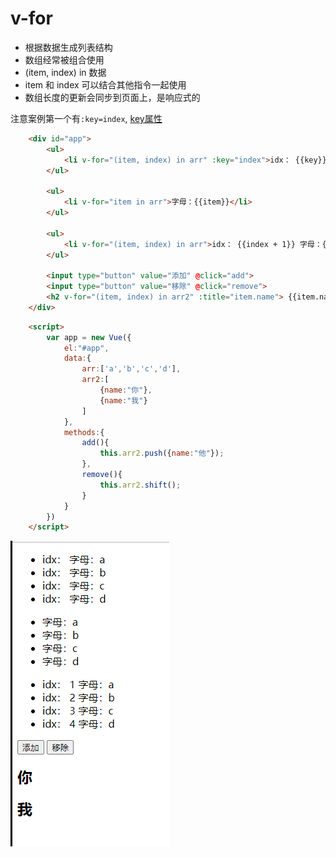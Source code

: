 # v-for

* 根据数据生成列表结构
* 数组经常被组合使用
* (item, index) in 数据
* item 和 index 可以结合其他指令一起使用
* 数组长度的更新会同步到页面上，是响应式的

注意案例第一个有`:key=index`, [key属性](../../../计算机语言/超文本/html.md)

```html
    <div id="app">
        <ul>
            <li v-for="(item, index) in arr" :key="index">idx： {{key}} 字母：{{item}}</li>
        </ul>

        <ul>
            <li v-for="item in arr">字母：{{item}}</li>
        </ul>

        <ul>
            <li v-for="(item, index) in arr">idx： {{index + 1}} 字母：{{item}}</li>
        </ul>

        <input type="button" value="添加" @click="add">
        <input type="button" value="移除" @click="remove">
        <h2 v-for="(item, index) in arr2" :title="item.name"> {{item.name}} </h2>
    </div>
```

```html
    <script>
        var app = new Vue({
            el:"#app",
            data:{
                arr:['a','b','c','d'],
                arr2:[
                    {name:"你"},
                    {name:"我"}
                ]
            },
            methods:{
                add(){
                    this.arr2.push({name:"他"});
                },
                remove(){
                    this.arr2.shift();
                }
            }
        })
    </script>
```

![](_attachments/old/2022-08-17-02-12-49.png)